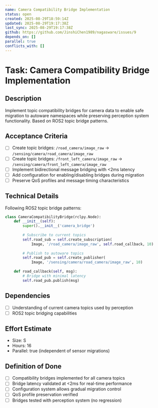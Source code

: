 ```yaml
---
name: Camera Compatibility Bridge Implementation
status: open
created: 2025-08-29T18:59:14Z
updated: 2025-08-29T19:17:38Z
last_sync: 2025-08-29T19:17:38Z
github: https://github.com/JinshiChen1989/nagasware/issues/9
depends_on: []
parallel: true
conflicts_with: []
---
```


# Task: Camera Compatibility Bridge Implementation

## Description
Implement topic compatibility bridges for camera data to enable safe migration to autoware namespaces while preserving perception system functionality. Based on ROS2 topic bridge patterns.

## Acceptance Criteria
- [ ] Create topic bridges: `/road_camera/image_raw` → `/sensing/camera/road_camera/image_raw`
- [ ] Create topic bridges: `/front_left_camera/image_raw` → `/sensing/camera/front_left_camera/image_raw`
- [ ] Implement bidirectional message bridging with <2ms latency
- [ ] Add configuration for enabling/disabling bridges during migration
- [ ] Preserve QoS profiles and message timing characteristics

## Technical Details
Following ROS2 topic bridge patterns:
```python
class CameraCompatibilityBridge(rclpy.Node):
    def __init__(self):
        super().__init__('camera_bridge')
        
        # Subscribe to current topics
        self.road_sub = self.create_subscription(
            Image, '/road_camera/image_raw', self.road_callback, 10)
        
        # Publish to autoware topics
        self.road_pub = self.create_publisher(
            Image, '/sensing/camera/road_camera/image_raw', 10)
            
    def road_callback(self, msg):
        # Bridge with minimal latency
        self.road_pub.publish(msg)
```

## Dependencies
- [ ] Understanding of current camera topics used by perception
- [ ] ROS2 topic bridging capabilities

## Effort Estimate
- Size: S
- Hours: 16
- Parallel: true (independent of sensor migrations)

## Definition of Done
- [ ] Compatibility bridges implemented for all camera topics
- [ ] Bridge latency validated at <2ms for real-time performance
- [ ] Configuration system allows gradual migration control
- [ ] QoS profile preservation verified
- [ ] Bridges tested with perception system (no regression)
